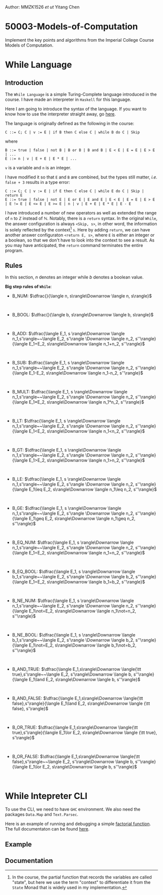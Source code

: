 Author: MMZK1526 *et ut* Yitang Chen

# 50003-Models-of-Computation
Implement the key points and algorithms from the Imperial College Course Models of Computation.  

# While Language

## Introduction
The ```While Language``` is a simple Turing-Complete language introduced in the course. I have made an interpreter in ```Haskell``` for this language.  

Here I am going to introduce the syntax of the language. If you want to know how to use the interpreter straight away, go [here](#while-intepreter-cli).

The language is originally defined as the following in the course:

```
C ::= C; C | v := E | if B then C else C | while B do C | Skip
```

where

```
B ::= true | false | not B | B or B | B and B | E < E | E = E | E > E | ...
E ::= n | v | E + E | E * E | ...
```

```v``` is a variable and ```n``` is an integer.

I have modified it so that ```E``` and ```B``` are combined, but the types still matter, *i.e.* ```false + 3``` results in a type error:  

```
C ::= C; C | v := E | if E then C else C | while E do C | Skip | return E
E ::= true | false | not E | E or E | E and E | E < E | E = E | E > E | E != E | E <= E | E >= E | n | v | E + E | E * E | E - E
```

I have introduced a number of new operators as well as extended the range of ```n``` to $\mathbb Z$ instead of $\mathbb N$. Notably, there is a ```return``` syntax. In the original ```While```, the answer configuration is always ```<Skip, s>```, in other word, the information is solely reflected by the context[^1] ```s```. Here by adding ```return```, we can have another answer configuraton ```<return E, s>```, where ```E``` is either an integer or a boolean, so that we don't have to look into the context to see a result. As you may have anticipated, the ```return``` command terminates the entire program.  

## Rules
In this section, $n$ denotes an integer while $b$ denotes a boolean value.

**Big step rules of ```While```**:
* B_NUM: $\dfrac{}{\langle n, s\rangle\Downarrow \langle n, s\rangle}$
</br >

* B_BOOL: $\dfrac{}{\langle b, s\rangle\Downarrow \langle b, s\rangle}$
</br >

* B_ADD: $\dfrac{\langle E_1, s \rangle\Downarrow \langle n_1,s'\rangle~~\langle E_2, s'\rangle \Downarrow \langle n_2, s''\rangle}{\langle E_1+E_2, s\rangle\Downarrow \langle n_1+n_2, s''\rangle}$
</br >

* B_SUB: $\dfrac{\langle E_1, s \rangle\Downarrow \langle n_1,s'\rangle~~\langle E_2, s'\rangle \Downarrow \langle n_2, s''\rangle}{\langle E_1-E_2, s\rangle\Downarrow \langle n_1-n_2, s''\rangle}$
</br >

* B_MULT: $\dfrac{\langle E_1, s \rangle\Downarrow \langle n_1,s'\rangle~~\langle E_2, s'\rangle \Downarrow \langle n_2, s''\rangle}{\langle E_1*E_2, s\rangle\Downarrow \langle n_1*n_2, s''\rangle}$
</br >

* B_LT: $\dfrac{\langle E_1, s \rangle\Downarrow \langle n_1,s'\rangle~~\langle E_2, s'\rangle \Downarrow \langle n_2, s''\rangle}{\langle E_1<E_2, s\rangle\Downarrow \langle n_1<n_2, s''\rangle}$
</br >

* B_GT: $\dfrac{\langle E_1, s \rangle\Downarrow \langle n_1,s'\rangle~~\langle E_2, s'\rangle \Downarrow \langle n_2, s''\rangle}{\langle E_1>E_2, s\rangle\Downarrow \langle n_1>n_2, s''\rangle}$
</br >

* B_LE: $\dfrac{\langle E_1, s \rangle\Downarrow \langle n_1,s'\rangle~~\langle E_2, s'\rangle \Downarrow \langle n_2, s''\rangle}{\langle E_1\leq E_2, s\rangle\Downarrow \langle n_1\leq n_2, s''\rangle}$
</br >

* B_GE: $\dfrac{\langle E_1, s \rangle\Downarrow \langle n_1,s'\rangle~~\langle E_2, s'\rangle \Downarrow \langle n_2, s''\rangle}{\langle E_1\geq E_2, s\rangle\Downarrow \langle n_1\geq n_2, s''\rangle}$
</br >

* B_EQ_NUM: $\dfrac{\langle E_1, s \rangle\Downarrow \langle n_1,s'\rangle~~\langle E_2, s'\rangle \Downarrow \langle n_2, s''\rangle}{\langle E_1=E_2, s\rangle\Downarrow \langle n_1=n_2, s''\rangle}$
</br >

* B_EQ_BOOL: $\dfrac{\langle E_1, s \rangle\Downarrow \langle b_1,s'\rangle~~\langle E_2, s'\rangle \Downarrow \langle b_2, s''\rangle}{\langle E_1=E_2, s\rangle\Downarrow \langle b_1=b_2, s''\rangle}$
</br >

* B_NE_NUM: $\dfrac{\langle E_1, s \rangle\Downarrow \langle n_1,s'\rangle~~\langle E_2, s'\rangle \Downarrow \langle n_2, s''\rangle}{\langle E_1\not=E_2, s\rangle\Downarrow \langle n_1\not=n_2, s''\rangle}$
</br >

* B_NE_BOOL: $\dfrac{\langle E_1, s \rangle\Downarrow \langle b_1,s'\rangle~~\langle E_2, s'\rangle \Downarrow \langle b_2, s''\rangle}{\langle E_1\not=E_2, s\rangle\Downarrow \langle b_1\not=b_2, s''\rangle}$
</br >

* B_AND_TRUE: $\dfrac{\langle E_1,s\rangle\Downarrow \langle{\tt true},s'\rangle~~\langle E_2, s'\rangle\Downarrow \langle b, s''\rangle}{\langle E_1\land E_2, s\rangle\Downarrow \langle b, s''\rangle}$
</br >

* B_AND_FALSE: $\dfrac{\langle E_1,s\rangle\Downarrow \langle{\tt false},s'\rangle}{\langle E_1\land E_2, s\rangle\Downarrow \langle {\tt false}, s'\rangle}$
</br >

* B_OR_TRUE: $\dfrac{\langle E_1,s\rangle\Downarrow \langle{\tt true},s'\rangle}{\langle E_1\lor E_2, s\rangle\Downarrow \langle {\tt true}, s'\rangle}$
</br >

* B_OR_FALSE: $\dfrac{\langle E_1,s\rangle\Downarrow \langle{\tt false},s'\rangle~~\langle E_2, s'\rangle\Downarrow \langle b, s''\rangle}{\langle E_1\lor E_2, s\rangle\Downarrow \langle b, s''\rangle}$
</br >

[^1]: In the course, the partial function that records the variables are called "state", but here we use the term "context" to differentiate it from the ```State``` Monad that is widely used in my implementation.  

# While Intepreter CLI
To use the CLI, we need to have ```GHC``` environment. We also need the packages ```Data.Map``` and ```Text.Parsec```.  

Here is an example of running and debugging a simple [factorial function](#Example). The full documentaton can be found [here](#Documentation).  

## Example

## Documentation

